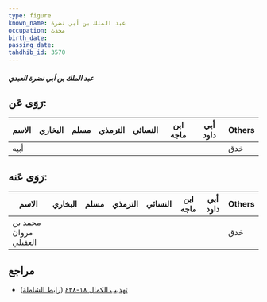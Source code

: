 ```yaml
---
type: figure
known_name: عبد الملك بن أبي نضرة
occupation: محدث
birth_date:
passing_date:
tahdhib_id: 3570
---
```

##### عبد الملك بن أبي نضرة العبدي

## رَوَى عَن:
| الاسم | البخاري | مسلم | الترمذي | النسائي | ابن ماجه | أبي داود | Others |
| ----- | ------- | ---- | ------- | ------- | -------- | -------- | ------ |
| أبيه  |         |      |         |         |          |          | خدق    |
## رَوَى عَنه:
| الاسم                 | البخاري | مسلم | الترمذي | النسائي | ابن ماجه | أبي داود | Others |
| --------------------- | ------- | ---- | ------- | ------- | -------- | -------- | ------ |
| محمد بن مروان العقيلي |         |      |         |         |          |          | خدق    |
## مراجع
- [تهذيب الكمال ١٨-٤٢٨](obsidian://open?vault=Tahdhib-al-Kamal&file=Figures/٣٥٧٠-عبد%20الملك%20بن%20أبي%20نضرة%20العبدي) ([رابط الشاملة](https://shamela.ws/book/3722/9461))